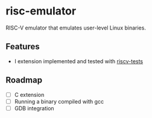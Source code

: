 # risc-emulator

RISC-V emulator that emulates user-level Linux binaries.

## Features
- I extension implemented and tested with [riscv-tests](https://github.com/riscv-software-src/riscv-tests)

## Roadmap

- [ ] C extension
- [ ] Running a binary compiled with gcc
- [ ] GDB integration